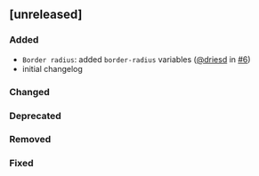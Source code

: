 ## [unreleased]

### Added

- `Border radius`: added `border-radius` variables ([@driesd](https://github.com/driesd) in [#6](https://github.com/teamleadercrm/ui-utilities/pull/6))
- initial changelog

### Changed

### Deprecated

### Removed

### Fixed
